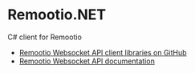 # Remootio.NET
C# client for Remootio

<ul>
<li><a href="https://github.com/remootio">Remootio Websocket API client libraries on GitHub</a></li>
<li>
<a href="https://documents.remootio.com/docs/WebsocketApiDocs.pdf">Remootio Websocket API documentation</a>&nbsp;</li>
</ul>
